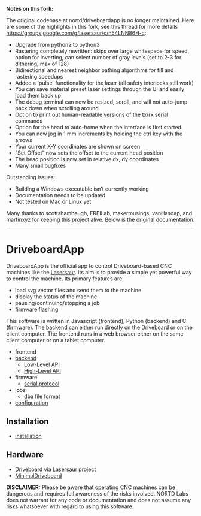 **Notes on this fork:**

The original codebase at nortd/driveboardapp is no longer maintained. Here are some of the highlights in this fork, see this thread for more details https://groups.google.com/g/lasersaur/c/n54LNN86H-c:
* Upgrade from python2 to python3
* Rastering completely rewritten: skips over large whitespace for speed, option for inverting, can select number of gray levels (set to 2-3 for dithering, max of 128)
* Bidirectional and nearest neighbor pathing algorithms for fill and rastering speedups
* Added a 'pulse' functionality for the laser (all safety interlocks still work)
* You can save material preset laser settings through the UI and easily load them back up
* The debug terminal can now be resized, scroll, and will not auto-jump back down when scrolling around
* Option to print out human-readable versions of the tx/rx serial commands
* Option for the head to auto-home when the interface is first started
* You can now jog in 1 mm increments by holding the ctrl key with the arrows
* Your current X-Y coordinates are shown on screen
* “Set Offset” now sets the offset to the current head position
* The head position is now set in relative dx, dy coordinates
* Many small bugfixes 

Outstanding issues:
* Building a Windows executable isn’t currently working
* Documentation needs to be updated
* Not tested on Mac or Linux yet

Many thanks to scottshambaugh, FREILab, makermusings, vanillasoap, and martinxyz for keeping this project alive. Below is the original documentation.

-------------

DriveboardApp
=============

DriveboardApp is the official app to control Driveboard-based CNC machines like the [Lasersaur](http://lasersaur.com). Its aim is to provide a simple yet powerful way to control the machine. Its primary features are:

- load svg vector files and send them to the machine
- display the status of the machine
- pausing/continuing/stopping a job
- firmware flashing

This software is written in Javascript (frontend), Python (backend) and C (firmware). The backend can either run directly on the Driveboard or on the client computer. The frontend runs in a web browser either on the same client computer or on a tablet computer.

- frontend
- [backend](docs/backend.md)
  - [Low-Level API](docs/api_low.md)
  - [High-Level API](docs/api_high.md)
- firmware
  - [serial protocol](docs/protocol.md)
- jobs
  - [dba file format](docs/dba.md)
- [configuration](docs/configure.md)


Installation
------------
- [installation](docs/install.md)

Hardware
--------
- [Driveboard](https://github.com/nortd/lasersaur/wiki/driveboard) via [Lasersaur project](http://www.lasersaur.com)
- [MinimalDriveboard](docs/minimaldriveboard.md)


**DISCLAIMER:** Please be aware that operating CNC machines can be dangerous and requires full awareness of the risks involved. NORTD Labs does not warrant for any code or documentation and does not assume any risks whatsoever with regard to using this software.
